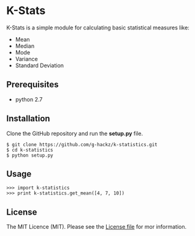 # K-Stats

K-Stats is a simple module for calculating basic statistical measures like:

* Mean
* Median
* Mode
* Variance
* Standard Deviation

## Prerequisites

* python 2.7

## Installation

Clone the GitHub repository and run the **setup.py** file.

```
$ git clone https://github.com/g-hackz/k-statistics.git
$ cd k-statistics
$ python setup.py
```

## Usage

```
>>> import k-statistics
>>> print k-statistics.get_mean([4, 7, 10])
```

## License

The MIT Licence (MIT). Please see the [License file](https://github.com/kelvingobo/k-stats.git/blob/master/LICENCE.md) for mor information.
